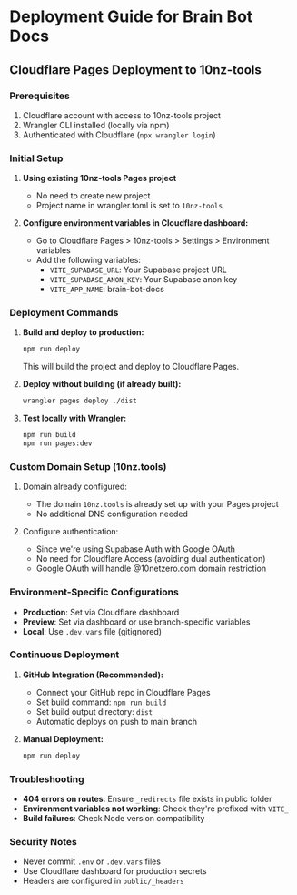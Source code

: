 # Deployment Guide for Brain Bot Docs

## Cloudflare Pages Deployment to 10nz-tools

### Prerequisites

1. Cloudflare account with access to 10nz-tools project
2. Wrangler CLI installed (locally via npm)
3. Authenticated with Cloudflare (`npx wrangler login`)

### Initial Setup

1. **Using existing 10nz-tools Pages project**
   - No need to create new project
   - Project name in wrangler.toml is set to `10nz-tools`

2. **Configure environment variables in Cloudflare dashboard:**
   - Go to Cloudflare Pages > 10nz-tools > Settings > Environment variables
   - Add the following variables:
     - `VITE_SUPABASE_URL`: Your Supabase project URL
     - `VITE_SUPABASE_ANON_KEY`: Your Supabase anon key
     - `VITE_APP_NAME`: brain-bot-docs

### Deployment Commands

1. **Build and deploy to production:**
   ```bash
   npm run deploy
   ```
   This will build the project and deploy to Cloudflare Pages.

2. **Deploy without building (if already built):**
   ```bash
   wrangler pages deploy ./dist
   ```

3. **Test locally with Wrangler:**
   ```bash
   npm run build
   npm run pages:dev
   ```

### Custom Domain Setup (10nz.tools)

1. Domain already configured:
   - The domain `10nz.tools` is already set up with your Pages project
   - No additional DNS configuration needed

2. Configure authentication:
   - Since we're using Supabase Auth with Google OAuth
   - No need for Cloudflare Access (avoiding dual authentication)
   - Google OAuth will handle @10netzero.com domain restriction

### Environment-Specific Configurations

- **Production**: Set via Cloudflare dashboard
- **Preview**: Set via dashboard or use branch-specific variables
- **Local**: Use `.dev.vars` file (gitignored)

### Continuous Deployment

1. **GitHub Integration (Recommended):**
   - Connect your GitHub repo in Cloudflare Pages
   - Set build command: `npm run build`
   - Set build output directory: `dist`
   - Automatic deploys on push to main branch

2. **Manual Deployment:**
   ```bash
   npm run deploy
   ```

### Troubleshooting

- **404 errors on routes**: Ensure `_redirects` file exists in public folder
- **Environment variables not working**: Check they're prefixed with `VITE_`
- **Build failures**: Check Node version compatibility

### Security Notes

- Never commit `.env` or `.dev.vars` files
- Use Cloudflare dashboard for production secrets
- Headers are configured in `public/_headers`

